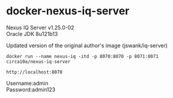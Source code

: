 # docker-nexus-iq-server
Nexus IQ Server v1.25.0-02  
Oracle JDK 8u121b13

Updated version of the original author's image (jswank/iq-server)

`docker run --name nexus-iq -itd -p 8070:8070 -p 8071:8071 circa10a/nexus-iq-server`

`http://localhost:8070`

Username:admin  
Password:admin123
